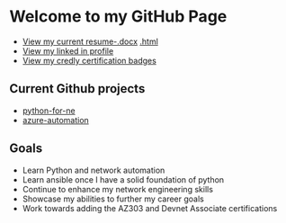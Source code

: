 # Welcome to my GitHub Page

 - [View my current resume-.docx](https://kevin-on-github.github.io/KLH2021Resume.docx) [.html](https://kevin-on-github.github.io/resume.html)
 - [View my linked in profile](https://www.linkedin.com/in/kevin-hicks-6b6b7a1b1)
 - [View my credly certification badges](https://www.credly.com/users/kevin-hicks.7167af93)

## Current Github projects
 - [python-for-ne](https://github.com/kevin-on-github/python-for-ne)
 - [azure-automation](https://github.com/kevin-on-github/azure-automation)

## Goals
 - Learn Python and network automation
 - Learn ansible once I have a solid foundation of python
 - Continue to enhance my network engineering skills
 - Showcase my abilities to further my career goals
 - Work towards adding the AZ303 and Devnet Associate certifications
